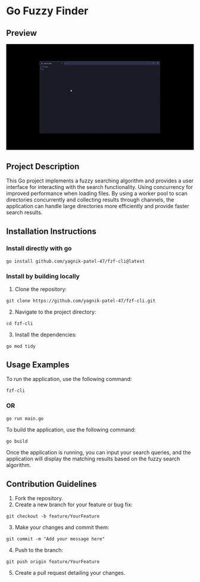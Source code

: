 # Go Fuzzy Finder

## Preview
![Go Fuzzy Finder Demo](output.gif)

## Project Description
This Go project implements a fuzzy searching algorithm and provides a user interface for interacting with the search functionality.
Using concurrency for improved performance when loading files. By using a worker pool to scan directories concurrently and collecting results through channels, the application can handle large directories more efficiently and provide faster search results.

## Installation Instructions
### Install directly with go
```
go install github.com/yagnik-patel-47/fzf-cli@latest
```
### Install by building locally
1. Clone the repository:
```
git clone https://github.com/yagnik-patel-47/fzf-cli.git
```
2. Navigate to the project directory:
```
cd fzf-cli
```
3. Install the dependencies:
```
go mod tidy
```

## Usage Examples
To run the application, use the following command:
```
fzf-cli
```
### OR
```
go run main.go
```
To build the application, use the following command:
```
go build
```
Once the application is running, you can input your search queries, and the application will display the matching results based on the fuzzy search algorithm.

## Contribution Guidelines
1. Fork the repository.
2. Create a new branch for your feature or bug fix:
```
git checkout -b feature/YourFeature
```
3. Make your changes and commit them:
```
git commit -m "Add your message here"
```
4. Push to the branch:
```
git push origin feature/YourFeature
```
5. Create a pull request detailing your changes.
